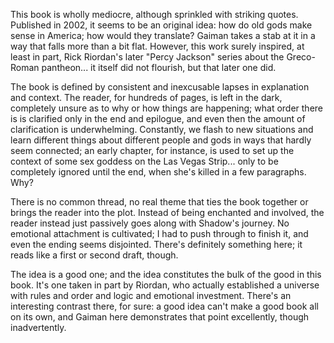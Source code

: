 This book is wholly mediocre, although sprinkled with striking quotes. Published in 2002, it seems to be an original idea: how do old gods make sense in America; how would they translate? Gaiman takes a stab at it in a way that falls more than a bit flat. However, this work surely inspired, at least in part, Rick Riordan's later "Percy Jackson" series about the Greco-Roman pantheon... it itself did not flourish, but that later one did.

The book is defined by consistent and inexcusable lapses in explanation and context. The reader, for hundreds of pages, is left in the dark, completely unsure as to why or how things are happening; what order there is is clarified only in the end and epilogue, and even then the amount of clarification is underwhelming. Constantly, we flash to new situations and learn different things about different people and gods in ways that hardly seem connected; an early chapter, for instance, is used to set up the context of some sex goddess on the Las Vegas Strip... only to be completely ignored until the end, when she's killed in a few paragraphs. Why?

There is no common thread, no real theme that ties the book together or brings the reader into the plot. Instead of being enchanted and involved, the reader instead just passively goes along with Shadow's journey. No emotional attachment is cultivated; I had to push through to finish it, and even the ending seems disjointed. There's definitely something here; it reads like a first or second draft, though.

The idea is a good one; and the idea constitutes the bulk of the good in this book. It's one taken in part by Riordan, who actually established a universe with rules and order and logic and emotional investment. There's an interesting contrast there, for sure: a good idea can't make a good book all on its own, and Gaiman here demonstrates that point excellently, though inadvertently.
